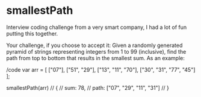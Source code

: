 # smallestPath

Interview coding challenge from a very smart company, I had a lot of fun putting this together. 

Your challenge, if you choose to accept it:
Given a randomly generated pyramid of strings representing integers from 1 to 99 (inclusive), find the path from top to bottom that results in the smallest sum.  As an example:

/code
var arr = [
             ["07"],
        ["51", "29"],
     ["13", "11", "70"],
  ["30", "31", "77", "45"]
];

smallestPath(arr)
// {
//   sum: 78,
//   path: ["07", "29", "11", "31"]
// }
